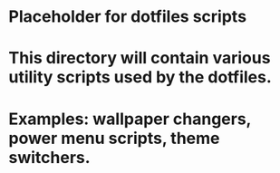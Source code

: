 # Placeholder for dotfiles scripts
# This directory will contain various utility scripts used by the dotfiles.
# Examples: wallpaper changers, power menu scripts, theme switchers.
